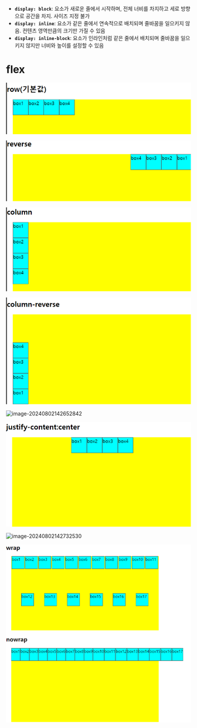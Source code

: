 

- **`display: block`**: 요소가 새로운 줄에서 시작하며, 전체 너비를 차지하고 세로 방향으로 공간을 차지. 사이즈 지정 불가
- **`display: inline`**: 요소가 같은 줄에서 연속적으로 배치되며 줄바꿈을 일으키지 않음. 컨텐츠 영역만큼의 크기만 가질 수 있음
- **`display: inline-block`**: 요소가 인라인처럼 같은 줄에서 배치되며 줄바꿈을 일으키지 않지만 너비와 높이를 설정할 수 있음







<h1> flex </h1>

![image-20240802115022734](\images\2024-08-01-display\image-20240802115022734.png)

![image-20240802115038726](\images\2024-08-01-display\image-20240802115038726.png)

![image-20240802115054838](\images\2024-08-01-display\image-20240802115054838.png)

![image-20240802115118744](\images\2024-08-01-display\image-20240802115118744.png)

![image-20240802142652842](C:\bmnbjo\bmnbjo-github-blog\bmnbjo.github.io\images\2024-08-01-display\image-20240802142652842.png)

![image-20240802142705369](\images\2024-08-01-display\image-20240802142705369.png)

![image-20240802142732530](C:\bmnbjo\bmnbjo-github-blog\bmnbjo.github.io\images\2024-08-01-display\image-20240802142732530.png)

![image-20240802142812453](\images\2024-08-01-display\image-20240802142812453.png)